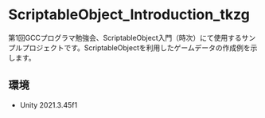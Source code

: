 # ScriptableObject_Introduction_tkzg
第1回GCCプログラマ勉強会、ScriptableObject入門（時次）にて使用するサンプルプロジェクトです。ScriptableObjectを利用したゲームデータの作成例を示します。

## 環境
- Unity 2021.3.45f1
